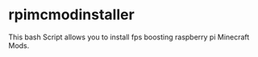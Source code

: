# rpimcmodinstaller
This bash Script allows you to install fps boosting raspberry pi Minecraft Mods.
